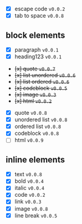 - [x] escape code `v0.0.2`
- [x] tab to space `v0.0.8`

## block elements

- [x] paragraph `v0.0.1`
- [x] heading123 `v0.0.1`
- ~~[x] quote `v0.0.7`~~
- ~~[x] list unordered `v0.0.6`~~
- ~~[x] list ordered `v0.0.6`~~
- ~~[x] codeblock `v0.0.5`~~
- ~~[x] image `v0.0.3`~~
- ~~[x] html `v0.0.2`~~
- [x] quote `v0.0.8`
- [x] unordered list `v0.0.8`
- [x] ordered list `v0.0.8`
- [x] codeblock `v0.0.8`
- [ ] html `v0.0.9`

## inline elements

- [x] text `v0.0.8`
- [x] bold `v0.0.4`
- [x] italic `v0.0.4`
- [x] code `v0.0.2`
- [x] link `v0.0.3`
- [x] image `v0.0.8`
- [x] line break `v0.0.5`